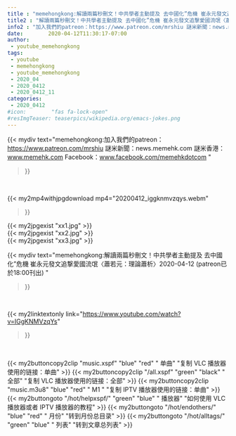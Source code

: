 ```yaml
---
title : "memehongkong:解讀兩篇秒刪文！中共學者主動提及 去中國化”危機 崔永元發文追撃愛國流氓〈蕭若元：理論蕭析〉2020-04-12 (patreon已於18:00刊出) "
title2 : "解讀兩篇秒刪文！中共學者主動提及 去中國化”危機 崔永元發文追撃愛國流氓〈蕭若元：理論蕭析〉2020-04-12 (patreon已於18:00刊出) "
info2 : "加入我們的patreon：https://www.patreon.com/mrshiu 謎米新聞：news.memehk.com 謎米香港： www.memehk.com Facebook：www.facebook.com/memehkdotcom "
date:        2020-04-12T11:30:17-07:00
author:
 - youtube_memehongkong
tags:
 - youtube
 - memehongkong
 - youtube_memehongkong
 - 2020_04
 - 2020_0412
 - 2020_0412_11
categories:
 - 2020_0412
#icon:        "fas fa-lock-open"
#resImgTeaser: teaserpics/wikipedia.org/emacs-jokes.png
---
```


{{< mydiv text="memehongkong:加入我們的patreon：https://www.patreon.com/mrshiu 謎米新聞：news.memehk.com 謎米香港： www.memehk.com Facebook：www.facebook.com/memehkdotcom "
>}}
<br>


{{< my2mp4withjpgdownload mp4="20200412_iggknmvzqys.webm"
>}}

{{< my2jpgexist "xx1.jpg" >}}<br>
{{< my2jpgexist "xx2.jpg" >}}<br>
{{< my2jpgexist "xx3.jpg" >}}<br>



{{< mydiv text="memehongkong:解讀兩篇秒刪文！中共學者主動提及 去中國化”危機 崔永元發文追撃愛國流氓〈蕭若元：理論蕭析〉2020-04-12 (patreon已於18:00刊出) "
>}}
<br>

{{< my2linktextonly link="https://www.youtube.com/watch?v=IGgKNMVzqYs"
>}}


<br>

{{< my2buttoncopy2clip "music.xspf"        "blue"   "red"    " 单曲"  "复制 VLC 播放器使用的链接：单曲" >}} {{< my2buttoncopy2clip "/all.xspf"         "green"  "black"  " 全部"  "复制 VLC 播放器使用的链接：全部" >}} {{< my2buttoncopy2clip "music.m3u8"        "blue"   "red"    " M1 "    "复制 IPTV 播放器使用的链接：单曲" >}} {{< my2buttongoto      "/hot/helpxspf/"    "green"  "blue"   " 播放器" "如何使用 VLC 播放器或者 IPTV 播放器的教程" >}} {{< my2buttongoto      "/hot/endothers/"   "blue"   "red"    " 月份"   "转到月份总目录" >}} {{< my2buttongoto      "/hot/alltags/"     "green"  "blue"   " 列表"   "转到文章总列表" >}} 
